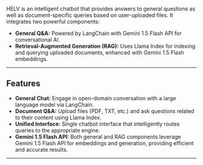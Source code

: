 HELV is an intelligent chatbot that provides answers to general questions as well as document-specific queries based on user-uploaded files. It integrates two powerful components:

- **General Q&A:** Powered by LangChain with Gemini 1.5 Flash API for conversational AI.
- **Retrieval-Augmented Generation (RAG):** Uses Llama Index for indexing and querying uploaded documents, enhanced with Gemini 1.5 Flash embeddings.

---

## Features

- **General Chat:** Engage in open-domain conversation with a large language model via LangChain.
- **Document Q&A:** Upload files (PDF, TXT, etc.) and ask questions related to their content using Llama Index.
- **Unified Interface:** Single chatbot interface that intelligently routes queries to the appropriate engine.
- **Gemini 1.5 Flash API:** Both general and RAG components leverage Gemini 1.5 Flash API for embeddings and generation, providing efficient and accurate results.

---


